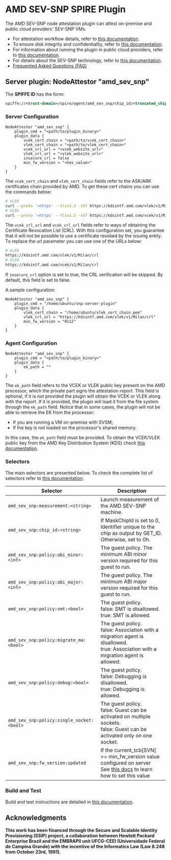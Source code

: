 # AMD SEV-SNP SPIRE Plugin

The AMD SEV-SNP node attestation plugin can attest on-premise and public cloud providers' SEV-SNP VMs. 

- For attestation workflow details, refer to [this documentation](./docs/attestation.md).
- To ensure disk integrity and confidentiality, refer to [this documentation](./docs/disk-integrity-confidentiality.md).
- For information about running the plugin in public cloud providers, refer to [this documentation](./docs/cloud-providers.md).
- For details about the SEV-SNP technology, refer to [this documentation](./docs/amd-sev-snp.md).
- [Frequented Asked Questions (FAQ)](./docs/FAQ.md)

## Server plugin: NodeAttestor "amd_sev_snp"

The **SPIFFE ID** has the form:

```xml
spiffe://<trust-domain>/spire/agent/amd_sev_snp/chip_id/<truncated_chip_id>/measurement/<truncated_measurement>/report_id/<report_id>
```

### Server Configuration

```hcl
NodeAttestor "amd_sev_snp" {
    plugin_cmd = "<path/to/plugin_binary>"
    plugin_data {
        vcek_cert_chain = "<path/to/vcek_cert_chain>"
        vlek_cert_chain = "<path/to/vlek_cert_chain>"
        vcek_crl_url = "<vcek_website_url>"
        vlek_crl_url = "<vlek_website_url>"
        insecure_crl = false
        min_fw_version = "<hex_value>"
    }
}
```

The `vcek_cert_chain` and `vlek_cert_chain` fields refer to the ASK/ARK certificates chain provided by AMD.
To get these cert chains you can use the commands below:

```bash
# VLEK
curl --proto '=https' --tlsv1.2 -sSf https://kdsintf.amd.com/vlek/v1/Milan/cert_chain -o vlek_cert_chain.pem
# VCEK
curl --proto '=https' --tlsv1.2 -sSf https://kdsintf.amd.com/vcek/v1/Milan/cert_chain -o vcek_cert_chain.pem
```

The `vcek_crl_url` and `vcek_crl_url` fields refer to ways of obtaining the Certificate Revocation List (CRL). With this configuration set, you guarantee that it will not be possible to use a certificate revoked by the issuing entity. To replace the url parameter you can use one of the URLs below:
```bash
# VLEK
https://kdsintf.amd.com/vlek/v1/Milan/crl
# VCEK
https://kdsintf.amd.com/vcek/v1/Milan/crl
```

If `insecure_crl` option is set to true, the CRL verification will be skipped. By default, this field is set to false. 

A sample configuration:

```hcl
NodeAttestor "amd_sev_snp" {
    plugin_cmd = "/home/ubuntu/snp-server-plugin"
    plugin_data {
        vlek_cert_chain = "/home/ubuntu/vlek_cert_chain.pem"
        vlek_crl_url = "https://kdsintf.amd.com/vlek/v1/Milan/crl"
        min_fw_version = "0x12"
    }
}
```


### Agent Configuration

```hcl
NodeAttestor "amd_sev_snp" {
    plugin_cmd = "<path/to/plugin_binary>"
    plugin_data {
        ek_path = ""
    }
}
```

The `ek_path` field refers to the VCEK or VLEK public key present on the AMD processor, which the private part signs the attestation report. This field is optional, if it is not provided the plugin will obtain the VCEK or VLEK along with the report. If it is provided, the plugin will load it from the file system through the `ek_path` field. Notice that in some cases, the plugin will not be able to retrieve the EK from the processor:

* If you are running a VM on-premise with SVSM;
* If the key is not loaded on the processor's shared memory.

In this case, the `ek_path` field must be provided. To obtain the VCEK/VLEK public key from the AMD Key Distribution System (KDS) check [this documentation](./docs/snpguest.md).

### Selectors

The main selectors are presented below. 
To check the complete list of selectors refer to [this documentation](./docs/selectors.md).

|Selector                                                           | Description                                                                              |
|-------------------------------------------------------------------|------------------------------------------------------------------------------------------|
| `amd_sev_snp:measurement:<string>`                                | Launch measurement of the AMD SEV-SNP machine. |
| `amd_sev_snp:chip_id:<string>`                             | If MaskChipId is set to 0, Identifier unique to the chip as output by GET_ID. Otherwise, set to 0h. |
| `amd_sev_snp:policy:abi_minor:<int>`                                | The guest policy. The minimum ABI minor version required for this guest to run.                                                               |
| `amd_sev_snp:policy:abi_major:<int>`                                | The guest policy. The minimum ABI major version required for this guest to run.                                                               |
| `amd_sev_snp:policy:smt:<bool>`                                | The guest policy. <br/> false: SMT is disallowed.<br/> true: SMT is allowed.                                                              |
| `amd_sev_snp:policy:migrate_ma:<bool>`                                | The guest policy. <br/> false: Association with a migration agent is disallowed. <br/> true: Association with a migration agent is allowed. |
| `amd_sev_snp:policy:debug:<bool>`                                | The guest policy. <br/> false: Debugging is disallowed. <br/> true: Debugging is allowed. |
| `amd_sev_snp:policy:single_socket:<bool>`                                | The guest policy. <br/> false: Guest can be activated on multiple sockets. <br/> false: Guest can be activated only on one socket. |
| `amd_sev_snp:fw_version:updated` | If the current_tcb[SVN] >= min_fw_version value configured on server <br/> See [this docs](./FAQ.md#4---how-can-i-set-the-min_fw_version-on-server-conf) to learn how to set this value |

### Build and Test

Build and test instructions are detailed in [this documentation](./docs/build.md).

## Acknowledgments

**This work has been financed through the Secure and Scalable Identity Provisioning (SSIP) project, a collaboration between Hewlett Packard Enterprise Brazil and the EMBRAPII unit UFCG-CEEI (Universidade Federal de Campina Grande) with the incentive of the Informatics Law (Law 8.248 from October 23rd, 1991).**
